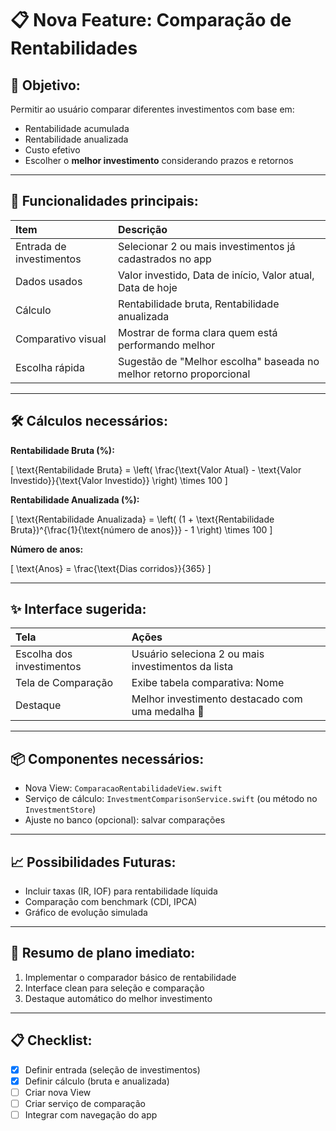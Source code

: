 
# 📋 Nova Feature: Comparação de Rentabilidades

## 🎯 Objetivo:
Permitir ao usuário comparar diferentes investimentos com base em:
- Rentabilidade acumulada
- Rentabilidade anualizada
- Custo efetivo
- Escolher o **melhor investimento** considerando prazos e retornos

---

## 🧠 Funcionalidades principais:

| Item | Descrição |
|:---|:---|
| Entrada de investimentos | Selecionar 2 ou mais investimentos já cadastrados no app |
| Dados usados | Valor investido, Data de início, Valor atual, Data de hoje |
| Cálculo | Rentabilidade bruta, Rentabilidade anualizada |
| Comparativo visual | Mostrar de forma clara quem está performando melhor |
| Escolha rápida | Sugestão de "Melhor escolha" baseada no melhor retorno proporcional |

---

## 🛠️ Cálculos necessários:

**Rentabilidade Bruta (%):**

\[
\text{Rentabilidade Bruta} = \left( \frac{\text{Valor Atual} - \text{Valor Investido}}{\text{Valor Investido}} \right) \times 100
\]

**Rentabilidade Anualizada (%):**

\[
\text{Rentabilidade Anualizada} = \left( (1 + \text{Rentabilidade Bruta})^{\frac{1}{\text{número de anos}}} - 1 \right) \times 100
\]

**Número de anos:**

\[
\text{Anos} = \frac{\text{Dias corridos}}{365}
\]

---

## ✨ Interface sugerida:

| Tela | Ações |
|:---|:---|
| Escolha dos investimentos | Usuário seleciona 2 ou mais investimentos da lista |
| Tela de Comparação | Exibe tabela comparativa: Nome | Rentabilidade (%) | Rentabilidade Anualizada (%) |
| Destaque | Melhor investimento destacado com uma medalha 🥇 |

---

## 📦 Componentes necessários:

- Nova View: `ComparacaoRentabilidadeView.swift`
- Serviço de cálculo: `InvestmentComparisonService.swift` (ou método no `InvestmentStore`)
- Ajuste no banco (opcional): salvar comparações

---

## 📈 Possibilidades Futuras:

- Incluir taxas (IR, IOF) para rentabilidade líquida
- Comparação com benchmark (CDI, IPCA)
- Gráfico de evolução simulada

---

## 🚀 Resumo de plano imediato:

1. Implementar o comparador básico de rentabilidade
2. Interface clean para seleção e comparação
3. Destaque automático do melhor investimento

---

## 📋 Checklist:

- [x] Definir entrada (seleção de investimentos)
- [x] Definir cálculo (bruta e anualizada)
- [ ] Criar nova View
- [ ] Criar serviço de comparação
- [ ] Integrar com navegação do app
